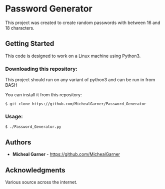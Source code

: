 # Password Generator

This project was created to create random passwords with between 16 and 18 characters.

## Getting Started

This code is designed to work on a Linux machine using Python3.

### Downloading this repository:

This project should run on any variant of python3 and can be run in from BASH

You can install it from this repository:
```
$ git clone https://github.com/MichealGarner/Password_Generator
```
### Usage:

```
$ ./Password_Generator.py
```

## Authors

* **Micheal Garner** - https://github.com/MichealGarner


## Acknowledgments

Various source across the internet.
